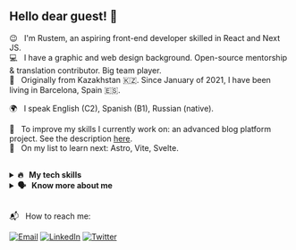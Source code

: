 ## Hello dear guest! 👋

<p>😉 &nbsp; I'm Rustem, an aspiring front-end developer skilled in React and Next JS.</br>
💻 &nbsp; I have a graphic and web design background. Open-source mentorship & translation contributor. Big team player.</br>
📍 &nbsp; Originally from Kazakhstan 🇰🇿. Since January of 2021, I have been living in Barcelona, Spain 🇪🇸.</p>
<p>🌍 &nbsp; I speak English (C2), Spanish (B1), Russian (native).</p>
<p>📌 &nbsp; To improve my skills I currently work on: an advanced blog platform project. See the description <a href="https://github.com/notturnomio/blog-platform-prod">here</a>.</br>
🚀 &nbsp; On my list to learn next: Astro, Vite, Svelte.</p>
</br>
<details>
  <summary><b>🔥 &nbsp; My tech skills</b></summary>
  </br>
  I have experience with the following technologies:

  #### Languages & Frameworks

  ![JavaScript](https://img.shields.io/badge/JavaScript-323330?style=flat-square&logo=javascript&logoColor=F7DF1E)
  ![TypeScript](https://img.shields.io/badge/TypeScript-007ACC?style=flat-square&logo=typescript&logoColor=white)
  ![Next JS](https://img.shields.io/badge/next.js-000000?style=flat-square&logo=nextdotjs&logoColor=white)
  ![React](https://img.shields.io/badge/React-20232A?style=flat-square&logo=react&logoColor=61DAFB)
  ![React Router](https://img.shields.io/badge/React_Router-CA4245?style=flat-square&logo=react-router&logoColor=white)
  ![Redux Toolkit](https://img.shields.io/badge/Redux-593D88?style=flat-square&logo=redux&logoColor=white)

  #### Styling

  ![Styled-Components](https://img.shields.io/badge/styled--components-DB7093?style=flat-square&logo=styled-components&logoColor=white)
  ![Sass](https://img.shields.io/badge/Sass-CC6699?style=flat-square&logo=sass&logoColor=white)
  ![Bootstrap](https://img.shields.io/badge/Bootstrap-563D7C?style=flat-square&logo=bootstrap&logoColor=white)
  ![Chakra-UI](https://img.shields.io/badge/Chakra--UI-319795?style=flat-square&logo=chakra-ui&logoColor=white)
  ![Ant Design](https://img.shields.io/badge/Ant%20Design-1890FF?style=flat-square&logo=antdesign&logoColor=white)
  ![Tailwind CSS](https://img.shields.io/badge/Tailwind_CSS-38B2AC?style=flat-square&logo=tailwind-css&logoColor=white)

  #### Backend

  ![Node JS](https://img.shields.io/badge/Node.js-339933?style=flat-square&logo=nodedotjs&logoColor=white)
  ![Vercel](https://img.shields.io/badge/Vercel-000000?style=flat-square&logo=vercel&logoColor=white)
  ![Heroku](https://img.shields.io/badge/Heroku-430098?style=flat-square&logo=heroku&logoColor=white)
  ![Firebase](https://img.shields.io/badge/firebase-%23039BE5.svg?style=flat-square&logo=firebase)
  ![MongoDB](https://img.shields.io/badge/MongoDB-4EA94B?style=flat-square&logo=mongodb&logoColor=white)

  #### Testing

  ![React Testing Library](https://img.shields.io/badge/Testing%20Library-E33332?logo=testinglibrary&logoColor=fff&style=flat-square)
  ![Jest](https://img.shields.io/badge/Jest-C21325?style=flat-square&logo=jest&logoColor=white)
  ![Storybook](https://img.shields.io/badge/storybook-FF4785?style=flat-square&logo=storybook&logoColor=white)
  ![Chromatic](https://img.shields.io/badge/-Chromatic-%23FC521F?style=flat-square)
  ![Loki](https://img.shields.io/badge/-LOKI-%2300c3ff?style=flat-square)
  ![Cypress](https://img.shields.io/badge/Cypress-17202C?style=flat-square&logo=cypress&logoColor=white)

  #### IDE and OS

  ![VS Code](https://img.shields.io/badge/VSCode-0078D4?style=flat-square&logo=visual%20studio%20code&logoColor=white)
  ![WebStorm](https://img.shields.io/badge/WebStorm-000000?style=flat-square&logo=WebStorm&logoColor=white)
  ![Mac OS](https://img.shields.io/badge/mac%20os-000000?style=flat-square&logo=apple&logoColor=white)
  ![Windows](https://img.shields.io/badge/Windows-0078D6?style=flat-square&logo=windows&logoColor=white)

  #### Linters

  ![ESLint](https://img.shields.io/badge/eslint-3A33D1?style=flat-square&logo=eslint&logoColor=white)
  ![Prettier](https://img.shields.io/badge/prettier-1A2C34?style=flat-square&logo=prettier&logoColor=F7BA3E)

  #### Design Tools

  ![Figma](https://img.shields.io/badge/Figma-F24E1E?style=flat-square&logo=figma&logoColor=white)
  ![Adobe Illustrator](https://img.shields.io/badge/Adobe%20Illustrator-FF9A00?style=flat-square&logo=adobe%20illustrator&logoColor=white)

  #### Others/Misc

  ![Git](https://img.shields.io/badge/GIT-E44C30?style=flat-square&logo=git&logoColor=white)
  ![Google Cloud](https://img.shields.io/badge/GoogleCloud-%234285F4.svg?style=flat-square&logo=google-cloud&logoColor=white)
  ![GitHub Actions](https://img.shields.io/badge/GitHub_Actions-2088FF?style=flat-square&logo=github-actions&logoColor=white)
  ![Webpack](https://img.shields.io/badge/Webpack-8DD6F9?style=flat-square&logo=Webpack&logoColor=white)
  ![Babel](https://img.shields.io/badge/Babel-F9DC3E?style=flat-square&logo=babel&logoColor=white)
  ![NPM](https://img.shields.io/badge/npm-CB3837?style=flat-square&logo=npm&logoColor=white)
  ![Yarn](https://img.shields.io/badge/Yarn-2C8EBB?style=flat-square&logo=yarn&logoColor=white)
  ![Lodash](https://img.shields.io/badge/Lodash-3492FF?style=flat-square&logo=lodash&logoColor=white")
  ![JWT](https://img.shields.io/badge/JWT-000000?style=flat-square&logo=JSON%20web%20tokens&logoColor=white)
  ![Stripe](https://img.shields.io/badge/Stripe-626CD9?style=flat-square&logo=Stripe&logoColor=white)
  ![Jira](https://img.shields.io/badge/Jira-0052CC?style=flat-square&logo=Jira&logoColor=white)
  ![WordPress](https://img.shields.io/badge/Wordpress-21759B?style=flat-square&logo=wordpress&logoColor=white)
  </br>
</details>
<details>
  <summary><b>🗣 &nbsp; Know more about me</b></summary>
  </br>
  Some of my hobbies are:
  
  - 🏓 &nbsp; playing table tennis,
  - 🚲 &nbsp; stress-free cycle rides, 
  - 🎸 &nbsp; meditative acoustic guitar playing, 
  - 🍳 &nbsp; trying new recipes, 
  - 🎮 &nbsp; COD Mobile.
   
  💡 &nbsp; Fun fact: I decided to change my career to front-end after the Software Quality Assurance course at <a href="https://www.lasth.com">Los Altos Software Testing House</a> in 2019.
</details>
</br>
<p>📬 &nbsp; How to reach me: </p>

[![Email](https://img.shields.io/badge/Email-D14836?style=for-the-badge&logo=gmail&logoColor=white)](mailto:notturnomio@gmail.com)
[![LinkedIn](https://img.shields.io/badge/LinkedIn-0077B5?style=for-the-badge&logo=linkedin&logoColor=white)](https://www.linkedin.com/in/rstmbcn)
[![Twitter](https://img.shields.io/badge/Twitter-1DA1F2?style=for-the-badge&logo=twitter&logoColor=white)](https://twitter.com/rstmbcn)


